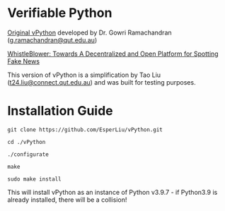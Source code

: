 # Verifiable Python

[Original vPython](https://github.com/ANRGUSC/vPython) developed by Dr. Gowri Ramachandran (g.ramachandran@qut.edu.au)

[WhistleBlower: Towards A Decentralized and Open Platform for Spotting Fake News](https://eprints.qut.edu.au/209248/)

This version of vPython is a simplification by Tao Liu (t24.liu@connect.qut.edu.au) and was built for testing purposes.

# Installation Guide

```
git clone https://github.com/EsperLiu/vPython.git

cd ./vPython

./configurate

make

sudo make install
```

This will install vPython as an instance of Python v3.9.7 - if Python3.9 is already installed, there will be a collision!
